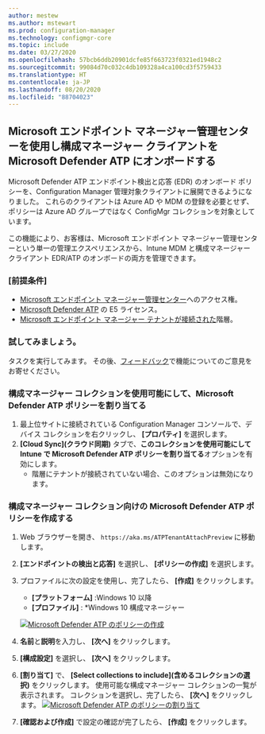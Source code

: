 ```yaml
---
author: mestew
ms.author: mstewart
ms.prod: configuration-manager
ms.technology: configmgr-core
ms.topic: include
ms.date: 03/27/2020
ms.openlocfilehash: 57bcb6ddb20901dcfe85f663723f0321ed1948c2
ms.sourcegitcommit: 99084d70c032c4db109328a4ca100cd3f5759433
ms.translationtype: HT
ms.contentlocale: ja-JP
ms.lasthandoff: 08/20/2020
ms.locfileid: "88704023"
---
```

## <a name="onboard-configuration-manager-clients-to-microsoft-defender-atp-via-the-microsoft-endpoint-manager-admin-center"></a><a name="bkmk_atp"></a> Microsoft エンドポイント マネージャー管理センターを使用し構成マネージャー クライアントを Microsoft Defender ATP にオンボードする
<!--5691658-->
Microsoft Defender ATP エンドポイント検出と応答 (EDR) のオンボード ポリシーを、Configuration Manager 管理対象クライアントに展開できるようになりました。 これらのクライアントは Azure AD や MDM の登録を必要とせず、ポリシーは Azure AD グループではなく ConfigMgr コレクションを対象としています。

この機能により、お客様は、Microsoft エンドポイント マネージャー管理センターという単一の管理エクスペリエンスから、Intune MDM と構成マネージャー クライアント EDR/ATP のオンボードの両方を管理できます。

### <a name="prerequisites"></a>[前提条件]

- [Microsoft エンドポイント マネージャー管理センター](https://endpoint.microsoft.com/)へのアクセス権。
- [Microsoft Defender ATP](/windows/security/threat-protection/microsoft-defender-atp/minimum-requirements#licensing-requirements) の E5 ライセンス。
- [Microsoft エンドポイント マネージャー テナントが接続された](/configmgr/core/get-started/2020/technical-preview-2002-2#bkmk_attach)階層。

### <a name="try-it-out"></a>試してみましょう。

タスクを実行してみます。 その後、[フィードバック](../../technical-preview-2003.md#bkmk_feedback)で機能についてのご意見をお寄せください。

### <a name="make-configuration-manager-collections-available-to-assign-microsoft-defender-atp-policies"></a>構成マネージャー コレクションを使用可能にして、Microsoft Defender ATP ポリシーを割り当てる

1. 最上位サイトに接続されている Configuration Manager コンソールで、デバイス コレクションを右クリックし、 **[プロパティ]** を選択します。
1. **[Cloud Sync]\(クラウド同期\)** タブで、**このコレクションを使用可能にして Intune で Microsoft Defender ATP ポリシーを割り当てる**オプションを有効にします。
   - 階層にテナントが接続されていない場合、このオプションは無効になります。

### <a name="create-microsoft-defender-atp-policy-for-configuration-manager-collections"></a>構成マネージャー コレクション向けの Microsoft Defender ATP ポリシーを作成する

1. Web ブラウザーを開き、 `https://aka.ms/ATPTenantAttachPreview` に移動します。
1. **[エンドポイントの検出と応答]** を選択し、 **[ポリシーの作成]** を選択します。
1. プロファイルに次の設定を使用し、完了したら、 **[作成]** をクリックします。
   - **[プラットフォーム]** :Windows 10 以降
   - **[プロファイル]** : *Windows 10 構成マネージャー

   [![Microsoft Defender ATP のポリシーの作成](../../media/5691658-create-atp-policy.png)](../../media/5691658-create-atp-policy.png#lightbox)
1. **名前**と**説明**を入力し、 **[次へ]** をクリックします。
1. **[構成設定]** を選択し、 **[次へ]** をクリックします。
1. **[割り当て]** で、 **[Select collections to include]\(含めるコレクションの選択\)** をクリックします。 使用可能な構成マネージャー コレクションの一覧が表示されます。 コレクションを選択し、完了したら、 **[次へ]** をクリックします。
   [![Microsoft Defender ATP のポリシーの割り当て](../../media/5691658-assign-atp-policy.png)](../../media/5691658-assign-atp-policy.png#lightbox)
1. **[確認および作成]** で設定の確認が完了したら、 **[作成]** をクリックします。